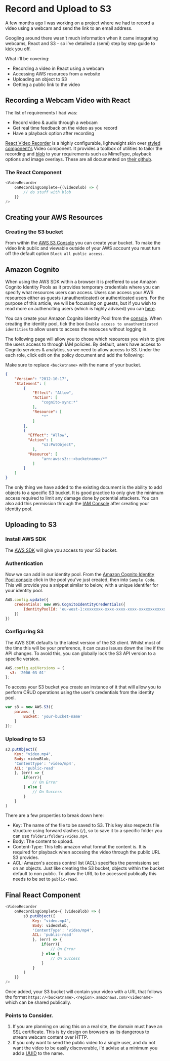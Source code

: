 # Record and Upload to S3

A few months ago I was working on a project where we had to record a video using a webcam and send the link to an email address.

Googling around there wasn't much information when it came integrating webcams, React and S3 - so i've detailed a (semi) step by step guide to kick you off.

What i'll be covering:
- Recording a video in React using a webcam
- Accessing AWS resources from a website
- Uploading an object to S3
- Getting a public link to the video

## Recording a Webcam Video with React

The list of requirements I had was:
- Record video & audio through a webcam
- Get real time feedback on the video as you record
- Have a playback option after recording

[React Video Recorder](https://www.npmjs.com/package/react-video-recorder) is a highly configurable, lightweight skin over [styled component's](https://www.npmjs.com/package/styled-components) Video component. It provides a toolbox of utilities to tailor the recording and [blob](https://developer.mozilla.org/en-US/docs/Web/API/Blob) to your requirements such as MimeType, playback options and image overlays. These are all documented on [their github](https://github.com/fbaiodias/react-video-recorder/blob/master/src/video-recorder.js#L75).

### The React Component

```javascript
<VideoRecorder 
    onRecordingComplete={(videoBlob) => {
        // do stuff with blob
    }}
/>
```

## Creating your AWS Resources

### Creating the S3 bucket

From within the [AWS S3 Console](https://console.aws.amazon.com/s3/) you can create your bucket. To make the video link public and viewable outside of your AWS account you must turn off the default option `Block all public access`.

## Amazon Cognito 

When using the AWS SDK within a browser it is preffered to use Amazon Cognito Identity Pools as it provides temporary credentials where you can specify what resources users can access. Users can access your AWS resources either as guests (unauthenticated) or authenticated users. For the purpose of this article, we will be focussing on guests, but if you wish to read more on authenciting users (which is highly advised) you can [here](https://docs.aws.amazon.com/cognito/latest/developerguide/switching-identities.html).

You can create your Amazon Cognito Identity Pool from the [console](https://eu-west-1.console.aws.amazon.com/cognito/federated). When creating the identity pool, tick the box `Enable access to unauthenticated identities` to allow users to access the resouces without logging in.

The following page will allow you to chose which resources you wish to give the users access to through IAM policies. By default, users have access to Cognito services & analytics, so we need to allow access to S3. Under the each role, click edit on the policy document and add the following:

Make sure to replace `<bucketname>` with the name of your bucket.

```json
{
    "Version": "2012-10-17",
    "Statement": [
        {
            "Effect": "Allow",
            "Action": [
                "cognito-sync:*"
            ],
            "Resource": [
                "*"
            ]
        },
        {
          "Effect": "Allow",
          "Action": [
                "s3:PutObject",
            ],
          "Resource": [
                "arn:aws:s3:::<bucketname>/*"
            ]
        }
    ]
}
```

The only thing we have added to the existing document is the ability to add objects to a specific S3 bucket. It is good practice to only give the minimum access required to limit any damage done by potential attackers. You can also add this permission through the [IAM Console](https://console.aws.amazon.com/iam/home) after creating your identity pool.

## Uploading to S3

### Install AWS SDK
The [AWS SDK](https://www.npmjs.com/package/aws-sdk) will give you access to your S3 bucket.

### Authentication 

Now we can add in our identity pool. From the [Amazon Cognito Identity Pool console](https://eu-west-1.console.aws.amazon.com/cognito/federated) click in the pool you've just created, then into `Sample Code`. This will provide you a snippet similar to below, with a unique identifer for your identity pool.

```javascript
AWS.config.update({
    credentials: new AWS.CognitoIdentityCredentials({
        IdentityPoolId: 'eu-west-1:xxxxxxxx-xxxx-xxxx-xxxx-xxxxxxxxxxxx'
    })
})
```

### Configuring S3

The AWS SDK defaults to the latest version of the S3 client. Whilst most of the time this will be your preference, it can cause issues down the line if the API changes. To avoid this, you can globally lock the S3 API version to a specific version.

```javascript
AWS.config.apiVersions = {
  s3: '2006-03-01'
};
```

To access your S3 bucket you create an instance of it that will allow you to perform CRUD operations using the user's credentials from the identity pool. 

```javascript
var s3 = new AWS.S3({
    params: { 
        Bucket: 'your-bucket-name' 
    }
});
```

### Uploading to S3

```javascript
s3.putObject({
    Key: "video.mp4",
    Body: videoBlob,
    'ContentType': 'video/mp4',
    ACL: 'public-read'
    }, (err) => {
        if(err){
            // On Error
        } else {
            // On Success
        }
    }
)
```

There are a few properties to break down here:
- Key: The name of the file to be saved to S3. This key also respects file structure using forward slashes (`/`), so to save it to a specific folder you can use `folder1/folder2/video.mp4`.
- Body: The content to upload.
- Content-Type: This tells amazon what format the content is. It is required for playback when accesing the video through the public URL S3 provides.
- ACL: Amazon's access control list (ACL) specifies the permissions set on an objects. Just like creating the S3 bucket, objects within the bucket default to non public. To allow the URL to be accessed publically this needs to be set to `public-read`.

## Final React Component

```javascript
<VideoRecorder 
    onRecordingComplete={ (videoBlob) => {
        s3.putObject({
            Key: "video.mp4",
            Body: videoBlob,
            'ContentType': 'video/mp4',
            ACL: 'public-read'
            }, (err) => {
                if(err){
                    // On Error
                } else {
                    // On Success
                }
            }
        )
    }}
/>
```

Once added, your S3 bucket will contain your video with a URL that follows the format `https://<bucketname>.<region>.amazonaws.com/<videoname>` which can be shared publically.

### Points to Consider.

1) If you are planning on using this on a real site, the domain must have an SSL certificate. This is by design on browsers as its dangerous to stream webcam content over HTTP.
2) If you only want to send the public video to a single user, and do not want the video to be easily discoverable, i'd advise at a minimum you add a [UUID](https://www.npmjs.com/package/uuid) to the name.
